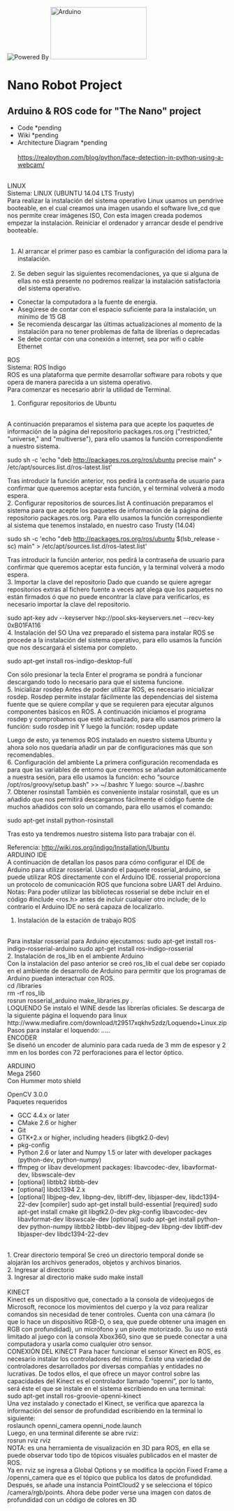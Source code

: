 ![Powered By](http://www.ros.org/wp-content/uploads/2013/10/rosorg-logo1.png)
<IMG SRC="http://manumuve.com/wp-content/uploads/2014/09/arduino_logo.png" ALT="Arduino" WIDTH=220 HEIGHT=120>

# Nano Robot Project

## Arduino & ROS code for "The Nano" project
* Code *pending
* Wiki *pending
* Architecture Diagram *pending
<br><br>
https://realpython.com/blog/python/face-detection-in-python-using-a-webcam/
<br><br>

LINUX
<br>
Sistema: LINUX (UBUNTU 14.04 LTS Trusty)
<br>
Para realizar la instalación del sistema operativo Linux usamos un pendrive booteable, en el cual creamos una imagen usando el software live_cd que nos permite crear imágenes ISO, Con esta imagen creada podemos empezar la instalación. 
Reiniciar el ordenador y arrancar desde el pendrive booteable. 
<br><br>
1.	Al arrancar el primer paso es cambiar la configuración del idioma para la instalación.
<br><br>
2.	Se deben seguir las siguientes recomendaciones, ya que si alguna de ellas no está presente no podremos realizar la instalación satisfactoria del sistema operativo.
*	Conectar la computadora a la fuente de energía.
*	Asegúrese de contar con el espacio suficiente para la instalación, un mínimo de 15 GB
*	Se recomienda descargar las últimas actualizaciones al momento de la instalación para no tener problemas de falta de librerías o deprecadas
*	Se debe contar con una conexión a internet, sea por wifi o cable Ethernet

ROS
<br>
Sistema: ROS Indigo
<br>
ROS es una plataforma que permite desarrollar software para robots y que opera de manera parecida a un sistema operativo.
<br>
Para comenzar es necesario abrir la utilidad de Terminal.
<br>
1. Configurar repositorios de Ubuntu
<br>
A continuación preparamos el sistema para que acepte los paquetes de información de la página del repositorio packages.ros.org ("restricted," "universe," and "multiverse"), para ello usamos la función correspondiente a nuestro sistema.

sudo sh -c 'echo "deb http://packages.ros.org/ros/ubuntu precise main" > /etc/apt/sources.list.d/ros-latest.list'

Tras introducir la función anterior, nos pedirá la contraseña de usuario para confirmar que queremos aceptar esta función, y el terminal volverá a modo espera.
<br>
2. Configurar repositorios de sources.list 
A continuación preparamos el sistema para que acepte los paquetes de información de la página del repositorio packages.ros.org. Para ello usamos la función correspondiente al sistema que tenemos instalado, en nuestro caso Trusty (14.04)

sudo sh -c 'echo "deb http://packages.ros.org/ros/ubuntu $(lsb_release -sc) main" > /etc/apt/sources.list.d/ros-latest.list'

Tras introducir la función anterior, nos pedirá la contraseña de usuario para confirmar que queremos aceptar esta función, y la terminal volverá a modo espera.
<br>
3. Importar la clave del repositorio
Dado que cuando se quiere agregar repositorios extras al fichero fuente a veces apt alega que los paquetes no están firmados ó que no puede encontrar la clave para verificarlos, es necesario importar la clave del repositorio.

sudo apt-key adv --keyserver hkp://pool.sks-keyservers.net --recv-key 0xB01FA116
<br>
4. Instalación del SO
Una vez preparado el sistema para instalar ROS se procede a la instalación del sistema operativo, para ello usamos la función que nos descargará el sistema por completo.

sudo apt-get install ros-indigo-desktop-full

Con sólo presionar la tecla Enter el programa se pondrá a funcionar descargando todo lo necesario para que el sistema funcione.
<br>
5. Inicializar rosdep
Antes de poder utilizar ROS, es necesario inicializar rosdep. Rosdep permite instalar fácilmente las dependencias del sistema fuente que se quiere compilar y que se requieren para ejecutar algunos componentes básicos en ROS.
A continuación iniciamos el programa rosdep y comprobamos que esté actualizado, para ello usamos primero la función:
sudo rosdep init
Y luego la función:
rosdep update

Luego de esto, ya tenemos ROS instalado en nuestro sistema Ubuntu y ahora solo nos quedaría añadir un par de configuraciones más que son recomendables.
<br>
6. Configuración del ambiente
La primera configuración recomendada es para que las variables de entorno que creemos se añadan automáticamente a nuestra sesión, para ello usamos la función:
echo “source /opt/ros/groovy/setup.bash” >> ~/.bashrc
Y luego:
source ~/.bashrc
<br>
7. Obtener rosinstall
También es conveniente instalar rosinstall, que es un añadido que nos permitirá descargarnos fácilmente el código fuente de muchos añadidos con solo un comando, para ello usamos el comando:

sudo apt-get install python-rosinstall

Tras esto ya tendremos nuestro sistema listo para trabajar con él.

Referencia: http://wiki.ros.org/indigo/Installation/Ubuntu
<br>
ARDUINO IDE
<br>
A continuación de detallan los pasos para cómo configurar el IDE de Arduino para utilizar rosserial.
Usando el paquete rosserial_arduino, se puede utilizar ROS directamente con el Arduino IDE. rosserial proporciona un protocolo de comunicación ROS que funciona sobre UART del Arduino.
<br>
Notas: Para poder utilizar las bibliotecas rosserial se debe incluir en el código #include <ros.h> antes de incluir cualquier otro include; de lo contrario el Arduino IDE no será capaza de localizarlo.
<br>
1.	Instalación de la estación de trabajo ROS
<br>
Para instalar rosserial para Arduino ejecutamos:
sudo apt-get install ros-indigo-rosserial-arduino
sudo apt-get install ros-indigo-rosserial
<br>
2.	Instalación de ros_lib en el ambiente Arduino
<br>
Con la instalación del paso anterior se creó ros_lib el cual debe ser copiado en el ambiente de desarrollo de Arduino para permitir que los programas de Arduino puedan interactuar con ROS.
<br>
cd <sketchbook>/libraries
<br>
rm -rf ros_lib
<br>
rosrun rosserial_arduino make_libraries.py .

<br>
LOQUENDO
Se instaló el WINE desde las librerías oficiales.
Se descarga de la siguiente página el loquendo para linux
http://www.mediafire.com/download/t29517xqkhv5zdz/Loquendo+Linux.zip
Pasos para instalar el loquendo: .....
<br>
ENCODER
<br>
Se diseñó un encoder de aluminio para cada rueda de 3 mm de espesor y 2 mm en los bordes con 72 perforaciones para el lector óptico.
<br>


ARDUINO
<br>
Mega 2560
<br>
Con Hummer moto shield
<br>

OpenCV 3.0.0
<br>
Paquetes requeridos
*	GCC 4.4.x or later
*	CMake 2.6 or higher
*	Git
*	GTK+2.x or higher, including headers (libgtk2.0-dev)
*	pkg-config
*	Python 2.6 or later and Numpy 1.5 or later with developer packages (python-dev, python-numpy)
*	ffmpeg or libav development packages: libavcodec-dev, libavformat-dev, libswscale-dev
*	[optional] libtbb2 libtbb-dev
*	[optional] libdc1394 2.x
*	[optional] libjpeg-dev, libpng-dev, libtiff-dev, libjasper-dev, libdc1394-22-dev
[compiler] sudo apt-get install build-essential
[required] sudo apt-get install cmake git libgtk2.0-dev pkg-config libavcodec-dev libavformat-dev libswscale-dev
[optional] sudo apt-get install python-dev python-numpy libtbb2 libtbb-dev libjpeg-dev libpng-dev libtiff-dev libjasper-dev libdc1394-22-dev

<br>
1. Crear directorio temporal
Se creó un directorio temporal <cmake_binary_dir> donde se alojarán los archivos generados, objetos y archivos binarios.
<br>
2. Ingresar al directorio
<br>
3. Ingresar al directorio
make
sudo make install
<br><br>
KINECT
<br>
Kinect es un dispositivo que, conectado a la consola de videojuegos de Microsoft, reconoce los movimientos del cuerpo y la voz para realizar comandos sin necesidad de tener controles. Cuenta con una cámara (lo que lo hace un dispositivo RGB-D, o sea, que puede obtener una imagen en RGB con profundidad), un micrófono y un pivote motorizado. Su uso no está limitado al juego con la consola Xbox360, sino que se puede conectar a una computadora y usarla como cualquier otro sensor.
<br>
CONEXIÓN DEL KINECT
Para hacer funcionar el sensor Kinect en ROS, es necesario instalar los controladores del mismo. Existe una variedad de controladores desarrollados por diversas compañías y entidades no lucrativas. De todos ellos, el que ofrece un mayor control sobre las capacidades del Kinect es el controlador llamado “openni”, por lo tanto, será éste el que se instale en el sistema escribiendo en una terminal:
<br>
sudo apt-get install ros-groovie-openni-kinect
<br>
Una vez instalado y conectado el Kinect, se verifica que aparezca la información del sensor de profundidad escribiendo en la terminal lo siguiente:
<br>
roslaunch openni_camera openni_node.launch
<br>
Luego, en una terminal diferente se abre rviz:
<br>
rosrun rviz rviz
<br>
NOTA: <rviz> es una herramienta de visualización en 3D para ROS, en ella se puede observar todo tipo de tópicos visuales publicados en el master de ROS.
<br>
Ya en rviz se ingresa a Global Options y se modifica la opción Fixed Frame a /openni_camera que es el tópico que publica los datos de profundidad. Después, se añade una instancia PointCloud2 y se selecciona el tópico /camera/rgb/points. Ahora debe poder verse una imagen con datos de profundidad con un código  de colores en 3D
